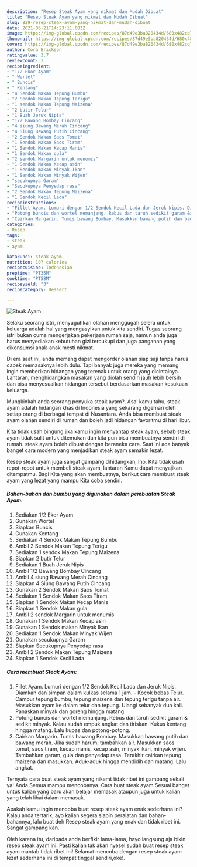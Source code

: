```yaml
---
description: "Resep Steak Ayam yang nikmat dan Mudah Dibuat"
title: "Resep Steak Ayam yang nikmat dan Mudah Dibuat"
slug: 829-resep-steak-ayam-yang-nikmat-dan-mudah-dibuat
date: 2021-06-21T14:23:11.603Z
image: https://img-global.cpcdn.com/recipes/87d49e3ba820434d/680x482cq70/steak-ayam-foto-resep-utama.jpg
thumbnail: https://img-global.cpcdn.com/recipes/87d49e3ba820434d/680x482cq70/steak-ayam-foto-resep-utama.jpg
cover: https://img-global.cpcdn.com/recipes/87d49e3ba820434d/680x482cq70/steak-ayam-foto-resep-utama.jpg
author: Cora Erickson
ratingvalue: 3.7
reviewcount: 3
recipeingredient:
- "1/2 Ekor Ayam"
- " Wortel"
- " Buncis"
- " Kentang"
- "4 Sendok Makan Tepung Bumbu"
- "2 Sendok Makan Tepung Terigu"
- "1 sendok Makan Tepung Maizena"
- "2 butir Telur"
- "1 Buah Jeruk Nipis"
- "1/2 Bawang Bombay Cincang"
- "4 siung Bawang Merah Cincang"
- "4 Siung Bawang Putih Cincang"
- "2 Sendok Makan Saos Tomat"
- "1 Sendok Makan Saos Tiram"
- "1 Sendok Makan Kecap Manis"
- "1 Sendok Makan gula"
- "2 sendok Margarin untuk menumis"
- "1 Sendok Makan Kecap asin"
- "1 Sendok makan Minyak Ikan"
- "1 Sendok Makan Minyak Wijen"
- "secukupnya Garam"
- "Secukupnya Penyedap rasa"
- "2 Sendok Makan Tepung Maizena"
- "1 Sendok Kecil Lada"
recipeinstructions:
- "Fillet Ayam. Lumuri dengan 1/2 Sendok Kecil Lada dan Jeruk Nipis. Diamkan dan simpan dalam kulkas selama 1 jam. Kocok bebas Telur. Campur tepung bumbu, tepung maizena dan tepung terigu tanpa air. Masukkan ayam ke dalam telur dan tepung. Ulangi sebanyak dua kali. Panaskan minyak dan goreng hingga matang."
- "Potong buncis dan wortel memanjang. Rebus dan taruh sedikit garam &amp; sedikit minyak. Kalau sudah empuk angkat dan tiriskan. Kukus kentang hingga matang. Lalu kupas dan potong-potong."
- "Cairkan Margarin. Tumis bawang Bombay. Masukkan bawang putih dan bawang merah. Jika sudah harum, tambahkan air. Masukkan saos tomat, saos tiram, kecap manis, kecap asin, minyak ikan, minyak wijen. Tambahkan garam, gula dan penyedap rasa. Terakhir cairkan tepung maizena dan masukkan. Aduk-aduk hingga mendidih dan matang. Lalu angkat."
categories:
- Resep
tags:
- steak
- ayam

katakunci: steak ayam 
nutrition: 107 calories
recipecuisine: Indonesian
preptime: "PT35M"
cooktime: "PT58M"
recipeyield: "3"
recipecategory: Dessert

---
```



![Steak Ayam](https://img-global.cpcdn.com/recipes/87d49e3ba820434d/680x482cq70/steak-ayam-foto-resep-utama.jpg)

Selaku seorang istri, menyuguhkan olahan menggugah selera untuk keluarga adalah hal yang mengasyikan untuk kita sendiri. Tugas seorang istri bukan cuma mengerjakan pekerjaan rumah saja, namun anda juga harus menyediakan kebutuhan gizi tercukupi dan juga panganan yang dikonsumsi anak-anak mesti nikmat.

Di era  saat ini, anda memang dapat mengorder olahan siap saji tanpa harus capek memasaknya lebih dulu. Tapi banyak juga mereka yang memang ingin memberikan hidangan yang terenak untuk orang yang dicintainya. Lantaran, menghidangkan masakan yang diolah sendiri jauh lebih bersih dan bisa menyesuaikan hidangan tersebut berdasarkan masakan kesukaan keluarga. 



Mungkinkah anda seorang penyuka steak ayam?. Asal kamu tahu, steak ayam adalah hidangan khas di Indonesia yang sekarang digemari oleh setiap orang di berbagai tempat di Nusantara. Anda bisa membuat steak ayam olahan sendiri di rumah dan boleh jadi hidangan favoritmu di hari libur.

Kita tidak usah bingung jika kamu ingin menyantap steak ayam, sebab steak ayam tidak sulit untuk ditemukan dan kita pun bisa membuatnya sendiri di rumah. steak ayam boleh dibuat dengan beraneka cara. Saat ini ada banyak banget cara modern yang menjadikan steak ayam semakin lezat.

Resep steak ayam juga sangat gampang dihidangkan, lho. Kita tidak usah repot-repot untuk membeli steak ayam, lantaran Kamu dapat menyajikan ditempatmu. Bagi Kita yang akan membuatnya, berikut cara membuat steak ayam yang lezat yang mampu Kita coba sendiri.

<!--inarticleads1-->

##### Bahan-bahan dan bumbu yang digunakan dalam pembuatan Steak Ayam:

1. Sediakan 1/2 Ekor Ayam
1. Gunakan  Wortel
1. Siapkan  Buncis
1. Gunakan  Kentang
1. Sediakan 4 Sendok Makan Tepung Bumbu
1. Ambil 2 Sendok Makan Tepung Terigu
1. Sediakan 1 sendok Makan Tepung Maizena
1. Siapkan 2 butir Telur
1. Sediakan 1 Buah Jeruk Nipis
1. Ambil 1/2 Bawang Bombay Cincang
1. Ambil 4 siung Bawang Merah Cincang
1. Siapkan 4 Siung Bawang Putih Cincang
1. Gunakan 2 Sendok Makan Saos Tomat
1. Sediakan 1 Sendok Makan Saos Tiram
1. Siapkan 1 Sendok Makan Kecap Manis
1. Siapkan 1 Sendok Makan gula
1. Ambil 2 sendok Margarin untuk menumis
1. Gunakan 1 Sendok Makan Kecap asin
1. Gunakan 1 Sendok makan Minyak Ikan
1. Sediakan 1 Sendok Makan Minyak Wijen
1. Gunakan secukupnya Garam
1. Siapkan Secukupnya Penyedap rasa
1. Ambil 2 Sendok Makan Tepung Maizena
1. Siapkan 1 Sendok Kecil Lada




<!--inarticleads2-->

##### Cara membuat Steak Ayam:

1. Fillet Ayam. Lumuri dengan 1/2 Sendok Kecil Lada dan Jeruk Nipis. Diamkan dan simpan dalam kulkas selama 1 jam. - Kocok bebas Telur. Campur tepung bumbu, tepung maizena dan tepung terigu tanpa air. Masukkan ayam ke dalam telur dan tepung. Ulangi sebanyak dua kali. Panaskan minyak dan goreng hingga matang.
1. Potong buncis dan wortel memanjang. Rebus dan taruh sedikit garam &amp; sedikit minyak. Kalau sudah empuk angkat dan tiriskan. Kukus kentang hingga matang. Lalu kupas dan potong-potong.
1. Cairkan Margarin. Tumis bawang Bombay. Masukkan bawang putih dan bawang merah. Jika sudah harum, tambahkan air. Masukkan saos tomat, saos tiram, kecap manis, kecap asin, minyak ikan, minyak wijen. Tambahkan garam, gula dan penyedap rasa. Terakhir cairkan tepung maizena dan masukkan. Aduk-aduk hingga mendidih dan matang. Lalu angkat.




Ternyata cara buat steak ayam yang nikamt tidak ribet ini gampang sekali ya! Anda Semua mampu mencobanya. Cara buat steak ayam Sesuai banget untuk kalian yang baru akan belajar memasak ataupun juga untuk kalian yang telah lihai dalam memasak.

Apakah kamu ingin mencoba buat resep steak ayam enak sederhana ini? Kalau anda tertarik, ayo kalian segera siapin peralatan dan bahan-bahannya, lalu buat deh Resep steak ayam yang enak dan tidak ribet ini. Sangat gampang kan. 

Oleh karena itu, daripada anda berfikir lama-lama, hayo langsung aja bikin resep steak ayam ini. Pasti kalian tak akan nyesel sudah buat resep steak ayam mantab tidak ribet ini! Selamat mencoba dengan resep steak ayam lezat sederhana ini di tempat tinggal sendiri,oke!.


